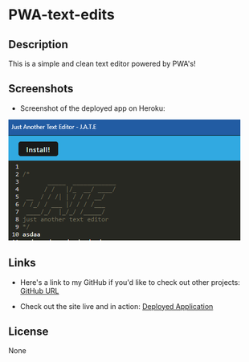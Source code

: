 # PWA-text-edits


## Description
This is a simple and clean text editor powered by PWA's!


## Screenshots
- Screenshot of the deployed app on Heroku:  

![Deployed App](./assets/imgs/text-editor-pwa.png)


## Links
- Here's a link to my GitHub if you'd like to check out other projects: [GitHub URL](https://github.com/DaymenPasick/PWA-text-edits)


- Check out the site live and in action:  [Deployed Application](https://fierce-island-41242-1b48dd9f1336.herokuapp.com/)


## License
None